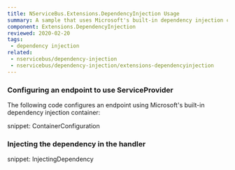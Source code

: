 ```yaml
---
title: NServiceBus.Extensions.DependencyInjection Usage
summary: A sample that uses Microsoft's built-in dependency injection container
component: Extensions.DependencyInjection
reviewed: 2020-02-20
tags:
 - dependency injection
related:
 - nservicebus/dependency-injection
 - nservicebus/dependency-injection/extensions-dependencyinjection
---
```


### Configuring an endpoint to use ServiceProvider

The following code configures an endpoint using Microsoft's built-in dependency injection container:

snippet: ContainerConfiguration


### Injecting the dependency in the handler

snippet: InjectingDependency
